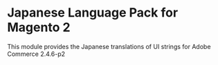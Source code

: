 # Japanese Language Pack for Magento 2
This module provides the Japanese translations of UI strings for Adobe Commerce 2.4.6-p2
